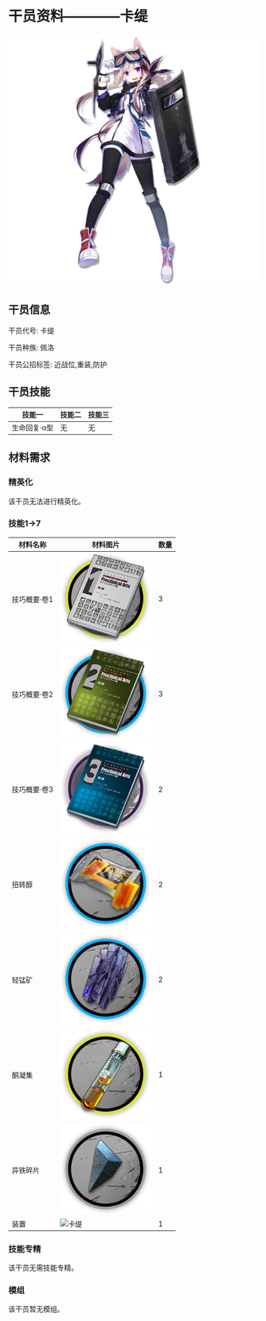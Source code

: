# 干员资料————卡缇

![卡缇](./oprImages/卡缇.png)

## 干员信息

干员代号: 卡缇

干员种族: 佩洛

干员公招标签: 近战位,重装,防护

## 干员技能

| 技能一       | 技能二   | 技能三 |
| ------------ | -------- | ------ |
| 生命回复·α型 | 无 | 无 |

## 材料需求

### 精英化

该干员无法进行精英化。

### 技能1→7

| 材料名称      | 材料图片 | 数量  |
|---------|---------|-----|
| 技巧概要·卷1 | ![卡缇](./matIcons/技巧概要·卷1.png)  |   3  |
| 技巧概要·卷2 | ![卡缇](./matIcons/技巧概要·卷2.png)  |   3  |
| 技巧概要·卷3 | ![卡缇](./matIcons/技巧概要·卷3.png)  |   2  |
| 扭转醇 | ![卡缇](./matIcons/扭转醇.png)  |   2  |
| 轻锰矿 | ![卡缇](./matIcons/轻锰矿.png)  |   2  |
| 酮凝集 | ![卡缇](./matIcons/酮凝集.png)  |   1  |
| 异铁碎片 | ![卡缇](./matIcons/异铁碎片.png)  |   1  |
| 装置 | ![卡缇](./matIcons/装置.png)  |   1  |

### 技能专精

该干员无需技能专精。

### 模组

该干员暂无模组。
